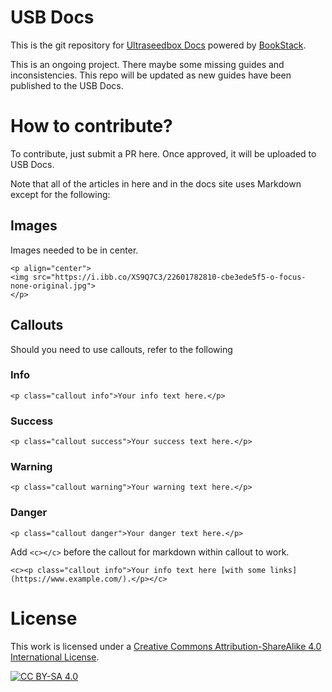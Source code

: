 # USB Docs

This is the git repository for [Ultraseedbox Docs](https://docs.usbx.me/) powered by [BookStack](https://www.bookstackapp.com/).

This is an ongoing project. There maybe some missing guides and inconsistencies. This repo will be updated as new guides have been published to the USB Docs.

# How to contribute?

To contribute, just submit a PR here. Once approved, it will be uploaded to USB Docs.

Note that all of the articles in here and in the docs site uses Markdown except for the following:

## Images

Images needed to be in center.

```
<p align="center">
<img src="https://i.ibb.co/XS9Q7C3/22601782810-cbe3ede5f5-o-focus-none-original.jpg">
</p>
```
## Callouts

Should you need to use callouts, refer to the following 

### Info

```
<p class="callout info">Your info text here.</p>
```

### Success

```
<p class="callout success">Your success text here.</p>
```

### Warning

```
<p class="callout warning">Your warning text here.</p>
```

### Danger

```
<p class="callout danger">Your danger text here.</p>
```

Add `<c></c>` before the callout for markdown within callout to work.

```
<c><p class="callout info">Your info text here [with some links](https://www.example.com/).</p></c>
```

# License

This work is licensed under a [Creative Commons Attribution-ShareAlike 4.0
International License][cc-by-sa].

[![CC BY-SA 4.0][cc-by-sa-image]][cc-by-sa]

[cc-by-sa]: http://creativecommons.org/licenses/by-sa/4.0/
[cc-by-sa-image]: https://licensebuttons.net/l/by-sa/4.0/88x31.png
[cc-by-sa-shield]: https://img.shields.io/badge/License-CC%20BY--SA%204.0-lightgrey.svg